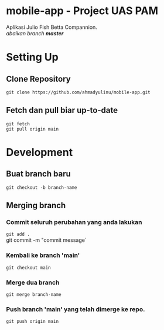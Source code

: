 # mobile-app - Project UAS PAM
Aplikasi Julio Fish Betta Compannion. \
*abaikan branch **master***
# Setting Up
## Clone Repository
`git clone https://github.com/ahmadyulinu/mobile-app.git`
## Fetch dan pull biar up-to-date
`git fetch` \
`git pull origin main`

# Development
## Buat branch baru
`git checkout -b branch-name`
## Merging branch
### Commit seluruh perubahan yang anda lakukan
`git add .` \
 git commit -m "commit message`
### Kembali ke branch 'main'
`git checkout main`
### Merge dua branch
`git merge branch-name`
### Push branch 'main' yang telah dimerge ke repo.
`git push origin main`
